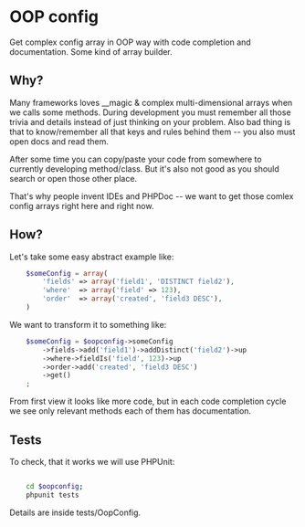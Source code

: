 # OOP config

Get complex config array in OOP way with code completion and documentation. Some kind of array builder.

## Why?

Many frameworks loves __magic & complex multi-dimensional arrays when we calls some methods.
During development you must remember all those trivia and details instead of just thinking on your problem.
Also bad thing is that to know/remember all that keys and rules behind them -- you also must open docs and
read them.

After some time you can copy/paste your code from somewhere to currently developing method/class. But it's also
not good as you should search or open those other place.

That's why people invent IDEs and PHPDoc -- we want to get those comlex config arrays right here and right now.

## How?

Let's take some easy abstract example like:

```php
    $someConfig = array(
        'fields' => array('field1', 'DISTINCT field2'),
        'where'  => array('field' => 123),
        'order'  => array('created', 'field3 DESC'),
    )
```

We want to transform it to something like:

```php
    $someConfig = $oopconfig->someConfig
        ->fields->add('field1')->addDistinct('field2')->up
        ->where->fieldIs('field', 123)->up
        ->order->add('created', 'field3 DESC')
        ->get()
    ;
```

From first view it looks like more code, but in each code completion cycle we see only relevant methods
each of them has documentation.

## Tests

To check, that it works we will use PHPUnit:

```bash

    cd $oopconfig;
    phpunit tests

```

Details are inside tests/OopConfig.